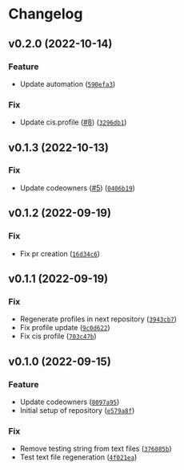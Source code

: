 # Changelog

<!--next-version-placeholder-->

## v0.2.0 (2022-10-14)
### Feature
* Update automation ([`590efa3`](https://github.com/compliance-trestle-testing/ocp4-catalogs/commit/590efa367656e4663d2dd78c284a32710ff2e720))

### Fix
* Update cis.profile ([#8](https://github.com/compliance-trestle-testing/ocp4-catalogs/issues/8)) ([`3296db1`](https://github.com/compliance-trestle-testing/ocp4-catalogs/commit/3296db144b9758ad8ed03f04c41dd1a8e42907e2))

## v0.1.3 (2022-10-13)
### Fix
* Update codeowners ([#5](https://github.com/compliance-trestle-testing/ocp4-catalogs/issues/5)) ([`0406b19`](https://github.com/compliance-trestle-testing/ocp4-catalogs/commit/0406b191011fabd024c4be08fae6c621fa8a0de5))

## v0.1.2 (2022-09-19)
### Fix
* Fix pr creation ([`16d34c6`](https://github.com/compliance-trestle-testing/ocp4-catalogs/commit/16d34c6505f7844638090d5945a9b305fdb6697c))

## v0.1.1 (2022-09-19)
### Fix
* Regenerate profiles in next repository ([`3943cb7`](https://github.com/compliance-trestle-testing/ocp4-catalogs/commit/3943cb70deb64d958417aa080513710ad839c7b9))
* Fix profile update ([`9c0d622`](https://github.com/compliance-trestle-testing/ocp4-catalogs/commit/9c0d622887e955811d64beb4f733ae6e4f6c9dbb))
* Fix cis profile ([`703c47b`](https://github.com/compliance-trestle-testing/ocp4-catalogs/commit/703c47b82dcc33eb831f54c978dba418a275dacb))

## v0.1.0 (2022-09-15)
### Feature
* Update codeowners ([`8097a95`](https://github.com/compliance-trestle-testing/ocp4-catalogs/commit/8097a9522db03891e3b9ae236615167c82739b28))
* Initial setup of repository ([`e579a8f`](https://github.com/compliance-trestle-testing/ocp4-catalogs/commit/e579a8f4b54a50da0529895646fcdb6e0d0d4f78))

### Fix
* Remove testing string from text files ([`376085b`](https://github.com/compliance-trestle-testing/ocp4-catalogs/commit/376085b1abc4a5ec0a35694b1eb00d3199ec3cf2))
* Test text file regeneration ([`4f021ea`](https://github.com/compliance-trestle-testing/ocp4-catalogs/commit/4f021eaa47b4c9d3ced3e109c06cff974624adfa))
